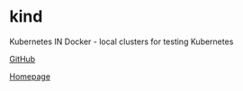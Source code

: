 # kind

Kubernetes IN Docker - local clusters for testing Kubernetes

[GitHub](https://github.com/kubernetes-sigs/kind)

[Homepage](https://kind.sigs.k8s.io/)

